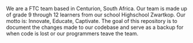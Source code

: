 We are a FTC team based in Centurion, South Africa. Our team is made up of grade 9 through 12 learners from our school Highschool Zwartkop. Our motto is: Innovate, Educate, Captivate. The goal of this repository is to document the changes made to our codebase and serve as a backup for when code is lost or our programmers teave the team.
